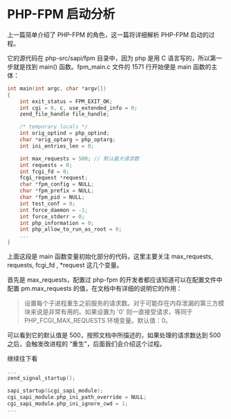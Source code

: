# PHP-FPM 启动分析

上一篇简单介绍了 PHP-FPM 的角色，这一篇将详细解析 PHP-FPM 启动的过程。

它的源代码在 php-src/sapi/fpm 目录中，因为 php 是用 C 语言写的，所以第一步就是找到 main\(\) 函数。fpm\_main.c 文件的 1571 行开始便是 main 函数的主体：

```c
int main(int argc, char *argv[])
{
    int exit_status = FPM_EXIT_OK;
    int cgi = 0, c, use_extended_info = 0;
    zend_file_handle file_handle;

    /* temporary locals */
    int orig_optind = php_optind;
    char *orig_optarg = php_optarg;
    int ini_entries_len = 0;

    int max_requests = 500; // 默认最大请求数
    int requests = 0;
    int fcgi_fd = 0;
    fcgi_request *request;
    char *fpm_config = NULL;
    char *fpm_prefix = NULL;
    char *fpm_pid = NULL;
    int test_conf = 0;
    int force_daemon = -1;
    int force_stderr = 0;
    int php_information = 0;
    int php_allow_to_run_as_root = 0;
    ...
}
```

上面这段是 main 函数变量初始化部分的代码，这里主要关注 max\_requests, requests, fcgi\_fd , \*request 这几个变量。

首先是 max\_requests，配置过 php-fpm 的开发者都应该知道可以在配置文件中配置 pm.max\_requests 的值，在文档中有详细的说明它的作用：

> 设置每个子进程重生之前服务的请求数。对于可能存在内存泄漏的第三方模块来说是非常有用的。如果设置为 '0' 则一直接受请求，等同于 PHP\_FCGI\_MAX\_REQUESTS 环境变量。默认值：0。

可以看到它的默认值是 500，按照文档中所描述的，如果处理的请求数达到 500 之后，会触发改进程的 “重生”，后面我们会介绍这个过程。

继续往下看

```c
...
zend_signal_startup();

sapi_startup(&cgi_sapi_module);
cgi_sapi_module.php_ini_path_override = NULL;
cgi_sapi_module.php_ini_ignore_cwd = 1;
...
```



